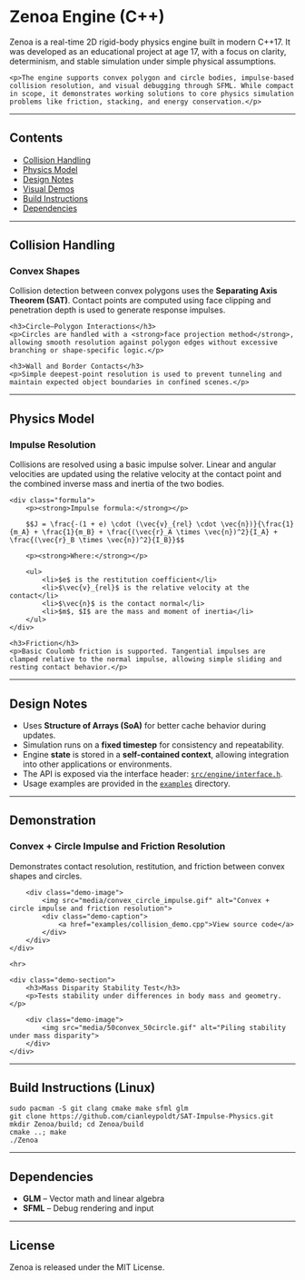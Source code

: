 <h1 id="zenoa-engine">Zenoa Engine (C++)</h1>

<div class="engine-overview">
    <p>Zenoa is a real-time 2D rigid-body physics engine built in modern C++17. It was developed as an educational project at age 17, with a focus on clarity, determinism, and stable simulation under simple physical assumptions.</p>

    <p>The engine supports convex polygon and circle bodies, impulse-based collision resolution, and visual debugging through SFML. While compact in scope, it demonstrates working solutions to core physics simulation problems like friction, stacking, and energy conservation.</p>
</div>

<hr>

<h2 id="contents">Contents</h2>

<nav class="table-of-contents">
    <ul>
        <li><a href="#collision-handling">Collision Handling</a></li>
        <li><a href="#physics-model">Physics Model</a></li>
        <li><a href="#design-notes">Design Notes</a></li>
        <li><a href="#demonstration">Visual Demos</a></li>
        <li><a href="#build-instructions-linux">Build Instructions</a></li>
        <li><a href="#dependencies">Dependencies</a></li>
    </ul>
</nav>

<hr>

<h2 id="collision-handling">Collision Handling</h2>

<div class="feature-section">
    <h3>Convex Shapes</h3>
    <p>Collision detection between convex polygons uses the <strong>Separating Axis Theorem (SAT)</strong>. Contact points are computed using face clipping and penetration depth is used to generate response impulses.</p>

    <h3>Circle–Polygon Interactions</h3>
    <p>Circles are handled with a <strong>face projection method</strong>, allowing smooth resolution against polygon edges without excessive branching or shape-specific logic.</p>

    <h3>Wall and Border Contacts</h3>
    <p>Simple deepest-point resolution is used to prevent tunneling and maintain expected object boundaries in confined scenes.</p>
</div>

<hr>

<h2 id="physics-model">Physics Model</h2>

<div class="feature-section">
    <h3>Impulse Resolution</h3>
    <p>Collisions are resolved using a basic impulse solver. Linear and angular velocities are updated using the relative velocity at the contact point and the combined inverse mass and inertia of the two bodies.</p>

    <div class="formula">
        <p><strong>Impulse formula:</strong></p>

        $$J = \frac{-(1 + e) \cdot (\vec{v}_{rel} \cdot \vec{n})}{\frac{1}{m_A} + \frac{1}{m_B} + \frac{(\vec{r}_A \times \vec{n})^2}{I_A} + \frac{(\vec{r}_B \times \vec{n})^2}{I_B}}$$

        <p><strong>Where:</strong></p>

        <ul>
            <li>$e$ is the restitution coefficient</li>
            <li>$\vec{v}_{rel}$ is the relative velocity at the contact</li>
            <li>$\vec{n}$ is the contact normal</li>
            <li>$m$, $I$ are the mass and moment of inertia</li>
        </ul>
    </div>

    <h3>Friction</h3>
    <p>Basic Coulomb friction is supported. Tangential impulses are clamped relative to the normal impulse, allowing simple sliding and resting contact behavior.</p>
</div>

<hr>

<h2 id="design-notes">Design Notes</h2>

<div class="feature-section">
    <ul class="feature-list">
        <li>Uses <strong>Structure of Arrays (SoA)</strong> for better cache behavior during updates.</li>
        <li>Simulation runs on a <strong>fixed timestep</strong> for consistency and repeatability.</li>
        <li>Engine <strong>state</strong> is stored in a <strong>self-contained context</strong>, allowing integration into other applications or environments.</li>
        <li>The API is exposed via the interface header: <a href="src/engine/interface.h"><code>src/engine/interface.h</code></a>.</li>
        <li>Usage examples are provided in the <a href="examples/"><code>examples</code></a> directory.</li>
    </ul>
</div>

<hr>

<h2 id="demonstration">Demonstration</h2>

<div class="demos">
    <div class="demo-section">
        <h3>Convex + Circle Impulse and Friction Resolution</h3>
        <p>Demonstrates contact resolution, restitution, and friction between convex shapes and circles.</p>

        <div class="demo-image">
            <img src="media/convex_circle_impulse.gif" alt="Convex + circle impulse and friction resolution">
            <div class="demo-caption">
                <a href="examples/collision_demo.cpp">View source code</a>
            </div>
        </div>
    </div>

    <hr>

    <div class="demo-section">
        <h3>Mass Disparity Stability Test</h3>
        <p>Tests stability under differences in body mass and geometry.</p>

        <div class="demo-image">
            <img src="media/50convex_50circle.gif" alt="Piling stability under mass disparity">
        </div>
    </div>
</div>

<hr>

<h2 id="build-instructions-linux">Build Instructions (Linux)</h2>

<div class="code-section">
    <div class="code-block">
        <pre><code class="bash">sudo pacman -S git clang cmake make sfml glm
git clone https://github.com/cianleypoldt/SAT-Impulse-Physics.git
mkdir Zenoa/build; cd Zenoa/build
cmake ..; make
./Zenoa</code></pre>
    </div>
</div>

<hr>

<h2 id="dependencies">Dependencies</h2>

<div class="dependencies">
    <ul>
        <li><strong>GLM</strong> – Vector math and linear algebra</li>
        <li><strong>SFML</strong> – Debug rendering and input</li>
    </ul>
</div>

<hr>

<h2 id="license">License</h2>

<div class="license-section">
    <p>Zenoa is released under the MIT License.</p>
</div>
